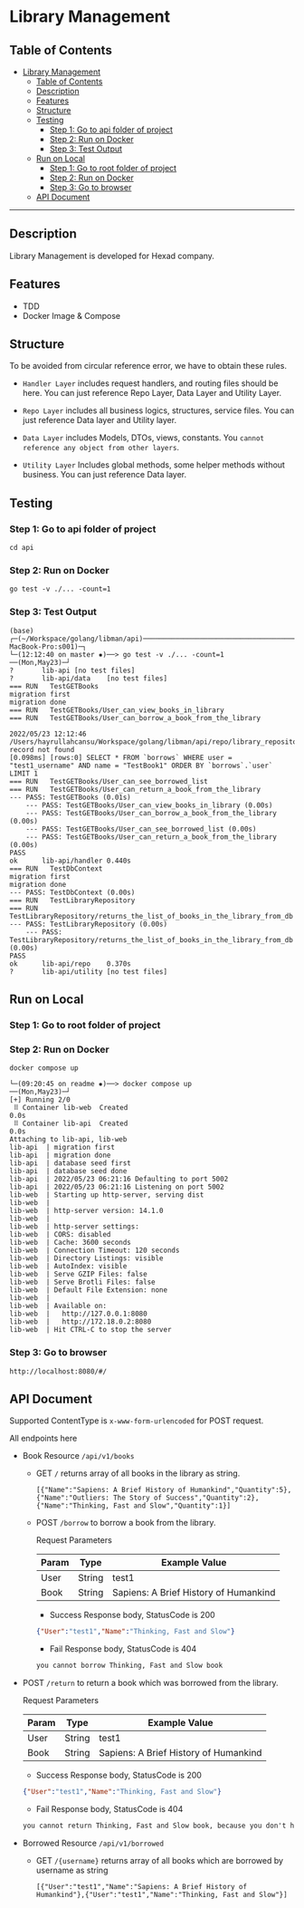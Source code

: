 # Library Management


## Table of Contents

- [Library Management](#library-management)
  - [Table of Contents](#table-of-contents)
  - [Description](#description)
  - [Features](#features)
  - [Structure](#structure)
  - [Testing](#testing)
    - [Step 1: Go to api folder of project](#step-1-go-to-api-folder-of-project)
    - [Step 2: Run on Docker](#step-2-run-on-docker)
    - [Step 3: Test Output](#step-3-test-output)
  - [Run on Local](#run-on-local)
    - [Step 1: Go to root folder of project](#step-1-go-to-root-folder-of-project)
    - [Step 2: Run on Docker](#step-2-run-on-docker-1)
    - [Step 3: Go to browser](#step-3-go-to-browser)
  - [API Document](#api-document)

---


## Description

Library Management is developed for Hexad company.

## Features

* TDD
* Docker Image & Compose

## Structure


To be avoided from circular reference error, we have to obtain these rules. 

 * `Handler Layer` includes request handlers, and routing files  should be here. You can just reference Repo Layer, Data Layer and Utility Layer.

 * `Repo Layer` includes all business logics, structures, service files. You can just reference Data layer and Utility layer.

 * `Data Layer` includes Models, DTOs, views, constants. You `cannot reference any object from other layers`.

 * `Utility Layer` Includes global methods, some helper methods without business. You can just reference Data layer.
  

## Testing

### Step 1: Go to api folder of project
```
cd api
```
### Step 2: Run on Docker

```
go test -v ./... -count=1
```

### Step 3: Test Output
```
(base) ┌─(~/Workspace/golang/libman/api)──────────────────────────────────────────────────────────────────────────────────────────────────────────────────────────(hayrullahcansu@Hayrullahs-MacBook-Pro:s001)─┐
└─(12:12:40 on master ✹)──> go test -v ./... -count=1                                                                                                                                     ──(Mon,May23)─┘
?       lib-api [no test files]
?       lib-api/data    [no test files]
=== RUN   TestGETBooks
migration first
migration done
=== RUN   TestGETBooks/User_can_view_books_in_library
=== RUN   TestGETBooks/User_can_borrow_a_book_from_the_library

2022/05/23 12:12:46 /Users/hayrullahcansu/Workspace/golang/libman/api/repo/library_repository.go:60 record not found
[0.098ms] [rows:0] SELECT * FROM `borrows` WHERE user = "test1_username" AND name = "TestBook1" ORDER BY `borrows`.`user` LIMIT 1
=== RUN   TestGETBooks/User_can_see_borrowed_list
=== RUN   TestGETBooks/User_can_return_a_book_from_the_library
--- PASS: TestGETBooks (0.01s)
    --- PASS: TestGETBooks/User_can_view_books_in_library (0.00s)
    --- PASS: TestGETBooks/User_can_borrow_a_book_from_the_library (0.00s)
    --- PASS: TestGETBooks/User_can_see_borrowed_list (0.00s)
    --- PASS: TestGETBooks/User_can_return_a_book_from_the_library (0.00s)
PASS
ok      lib-api/handler 0.440s
=== RUN   TestDbContext
migration first
migration done
--- PASS: TestDbContext (0.00s)
=== RUN   TestLibraryRepository
=== RUN   TestLibraryRepository/returns_the_list_of_books_in_the_library_from_db
--- PASS: TestLibraryRepository (0.00s)
    --- PASS: TestLibraryRepository/returns_the_list_of_books_in_the_library_from_db (0.00s)
PASS
ok      lib-api/repo    0.370s
?       lib-api/utility [no test files]
```


## Run on Local 

### Step 1: Go to root folder of project


### Step 2: Run on Docker

```
docker compose up
```
```
└─(09:20:45 on readme ✹)──> docker compose up                                                                                                                                                                      ──(Mon,May23)─┘
[+] Running 2/0
 ⠿ Container lib-web  Created                                                                                                                                                                                                 0.0s
 ⠿ Container lib-api  Created                                                                                                                                                                                                 0.0s
Attaching to lib-api, lib-web
lib-api  | migration first
lib-api  | migration done
lib-api  | database seed first
lib-api  | database seed done
lib-api  | 2022/05/23 06:21:16 Defaulting to port 5002
lib-api  | 2022/05/23 06:21:16 Listening on port 5002
lib-web  | Starting up http-server, serving dist
lib-web  | 
lib-web  | http-server version: 14.1.0
lib-web  | 
lib-web  | http-server settings: 
lib-web  | CORS: disabled
lib-web  | Cache: 3600 seconds
lib-web  | Connection Timeout: 120 seconds
lib-web  | Directory Listings: visible
lib-web  | AutoIndex: visible
lib-web  | Serve GZIP Files: false
lib-web  | Serve Brotli Files: false
lib-web  | Default File Extension: none
lib-web  | 
lib-web  | Available on:
lib-web  |   http://127.0.0.1:8080
lib-web  |   http://172.18.0.2:8080
lib-web  | Hit CTRL-C to stop the server
```

### Step 3: Go to browser
`http://localhost:8080/#/`

## API Document

Supported ContentType is `x-www-form-urlencoded` for POST request.


All endpoints here
- Book Resource `/api/v1/books`
  - GET `/` returns array of all books in the library as string.
    ```
    [{"Name":"Sapiens: A Brief History of Humankind","Quantity":5},{"Name":"Outliers: The Story of Success","Quantity":2},{"Name":"Thinking, Fast and Slow","Quantity":1}]
    ```
  - POST `/borrow` to borrow a book from the library.
  
    Request Parameters

    | Param | Type   | Example Value                         |
    |-------|--------|---------------------------------------|
    | User  | String | test1                                 |
    | Book  | String | Sapiens: A Brief History of Humankind |

    - Success Response body, StatusCode is 200 
    ```json
    {"User":"test1","Name":"Thinking, Fast and Slow"}
    ```
    - Fail Response body, StatusCode is 404 
    ```txt
    you cannot borrow Thinking, Fast and Slow book
    ```

- POST `/return` to return a book which was borrowed from the library.
  
    Request Parameters

    | Param | Type   | Example Value                         |
    |-------|--------|---------------------------------------|
    | User  | String | test1                                 |
    | Book  | String | Sapiens: A Brief History of Humankind |

    - Success Response body, StatusCode is 200 
    ```json
    {"User":"test1","Name":"Thinking, Fast and Slow"}
    ```
    - Fail Response body, StatusCode is 404 
    ```txt
    you cannot return Thinking, Fast and Slow book, because you don't have
    ```

- Borrowed Resource `/api/v1/borrowed`
  - GET `/{username}` returns array of all books which are borrowed by username as string
    ```
    [{"User":"test1","Name":"Sapiens: A Brief History of Humankind"},{"User":"test1","Name":"Thinking, Fast and Slow"}]
    ```